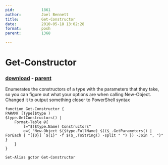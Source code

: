 ```yaml
---
pid:            1861
author:         Joel Bennett
title:          Get-Constructor
date:           2010-05-18 13:02:28
format:         posh
parent:         1368

---
```


# Get-Constructor

### [download](//scripts/1861.ps1) - [parent](//scripts/1368.md)

Enumerates the constructors of a type with the parameters that they take, so you can figure out what your options are when calling New-Object. Changed it to output something closer to PowerShell syntax

```posh
function Get-Constructor {
PARAM( [Type]$type )
$type.GetConstructors() | 
	Format-Table @{
		l="$($type.Name) Constructors"
		e={ "New-Object $($type.FullName) $(($_.GetParameters() | ForEach { "[{0}] `${1}" -f $($_.ToString() -split " ") }) -Join ", ")" }
	}
}

Set-Alias gctor Get-Constructor
```
